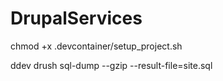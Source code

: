 # DrupalServices
chmod +x .devcontainer/setup_project.sh


ddev drush sql-dump --gzip --result-file=site.sql


